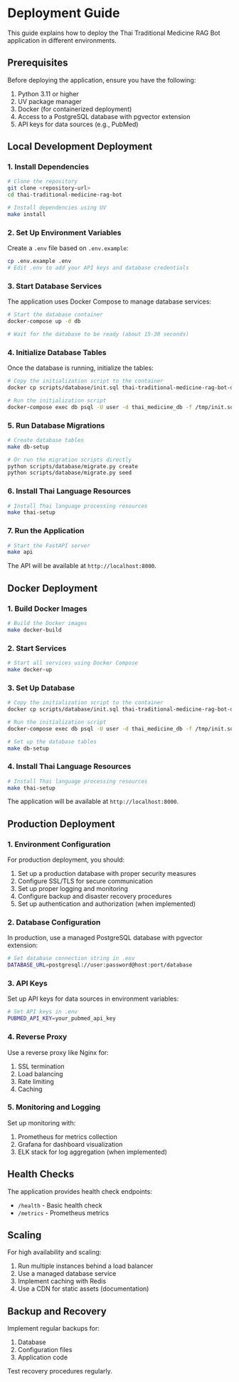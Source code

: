 # Deployment Guide

This guide explains how to deploy the Thai Traditional Medicine RAG Bot application in different environments.

## Prerequisites

Before deploying the application, ensure you have the following:

1. Python 3.11 or higher
2. UV package manager
3. Docker (for containerized deployment)
4. Access to a PostgreSQL database with pgvector extension
5. API keys for data sources (e.g., PubMed)

## Local Development Deployment

### 1. Install Dependencies

```bash
# Clone the repository
git clone <repository-url>
cd thai-traditional-medicine-rag-bot

# Install dependencies using UV
make install
```

### 2. Set Up Environment Variables

Create a `.env` file based on `.env.example`:

```bash
cp .env.example .env
# Edit .env to add your API keys and database credentials
```

### 3. Start Database Services

The application uses Docker Compose to manage database services:

```bash
# Start the database container
docker-compose up -d db

# Wait for the database to be ready (about 15-30 seconds)
```

### 4. Initialize Database Tables

Once the database is running, initialize the tables:

```bash
# Copy the initialization script to the container
docker cp scripts/database/init.sql thai-traditional-medicine-rag-bot-db-1:/tmp/init.sql

# Run the initialization script
docker-compose exec db psql -U user -d thai_medicine_db -f /tmp/init.sql
```

### 5. Run Database Migrations

```bash
# Create database tables
make db-setup

# Or run the migration scripts directly
python scripts/database/migrate.py create
python scripts/database/migrate.py seed
```

### 6. Install Thai Language Resources

```bash
# Install Thai language processing resources
make thai-setup
```

### 7. Run the Application

```bash
# Start the FastAPI server
make api
```

The API will be available at `http://localhost:8000`.

## Docker Deployment

### 1. Build Docker Images

```bash
# Build the Docker images
make docker-build
```

### 2. Start Services

```bash
# Start all services using Docker Compose
make docker-up
```

### 3. Set Up Database

```bash
# Copy the initialization script to the container
docker cp scripts/database/init.sql thai-traditional-medicine-rag-bot-db-1:/tmp/init.sql

# Run the initialization script
docker-compose exec db psql -U user -d thai_medicine_db -f /tmp/init.sql

# Set up the database tables
make db-setup
```

### 4. Install Thai Language Resources

```bash
# Install Thai language processing resources
make thai-setup
```

The application will be available at `http://localhost:8000`.

## Production Deployment

### 1. Environment Configuration

For production deployment, you should:

1. Set up a production database with proper security measures
2. Configure SSL/TLS for secure communication
3. Set up proper logging and monitoring
4. Configure backup and disaster recovery procedures
5. Set up authentication and authorization (when implemented)

### 2. Database Configuration

In production, use a managed PostgreSQL database with pgvector extension:

```bash
# Set database connection string in .env
DATABASE_URL=postgresql://user:password@host:port/database
```

### 3. API Keys

Set up API keys for data sources in environment variables:

```bash
# Set API keys in .env
PUBMED_API_KEY=your_pubmed_api_key
```

### 4. Reverse Proxy

Use a reverse proxy like Nginx for:

1. SSL termination
2. Load balancing
3. Rate limiting
4. Caching

### 5. Monitoring and Logging

Set up monitoring with:

1. Prometheus for metrics collection
2. Grafana for dashboard visualization
3. ELK stack for log aggregation (when implemented)

## Health Checks

The application provides health check endpoints:

- `/health` - Basic health check
- `/metrics` - Prometheus metrics

## Scaling

For high availability and scaling:

1. Run multiple instances behind a load balancer
2. Use a managed database service
3. Implement caching with Redis
4. Use a CDN for static assets (documentation)

## Backup and Recovery

Implement regular backups for:

1. Database
2. Configuration files
3. Application code

Test recovery procedures regularly.